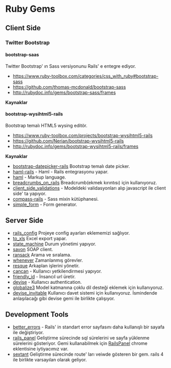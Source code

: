 # Ruby Gems

## Client Side

### Twitter Bootstrap

#### bootstrap-saas
Twitter Bootstrap' ın Sass versiyonunu Rails' e entegre ediyor. 

* https://www.ruby-toolbox.com/categories/css_with_ruby#bootstrap-sass
* https://github.com/thomas-mcdonald/bootstrap-sass
* http://rubydoc.info/gems/bootstrap-sass/frames

**Kaynaklar**

#### bootstrap-wysihtml5-rails
Bootstrap temalı HTML5 wysing editör.

* https://www.ruby-toolbox.com/projects/bootstrap-wysihtml5-rails
* https://github.com/Nerian/bootstrap-wysihtml5-rails
* http://rubydoc.info/gems/bootstrap-wysihtml5-rails/frames

**Kaynaklar**


* [bootstrap-datepicker-rails](https://github.com/Nerian/bootstrap-datepicker-rails) Bootstrap temalı date picker.
* [haml-rails](https://github.com/indirect/haml-rails) - Haml - Rails entegrasyonu yapar.
* [haml](http://haml-lang.com) - Markup language.
* [breadcrumbs_on_rails](https://github.com/weppos/breadcrumbs_on_rails) Breadcrumb(ekmek kırıntısı) için kullanıyoruz.
* [client_side_validations](https://github.com/bcardarella/client_side_validations) - Modeldeki validasyonları alıp javascript ile client side' ta yapıyor.
* [compass-rails](https://github.com/chriseppstein/compass) - Sass mixin kütüphanesi.
* [simple_form](https://github.com/plataformatec/simple_form) - Form generator.


## Server Side

* [rails_config](https://github.com/railsjedi/rails_config) Projeye config ayarları eklememizi sağlıyor.
* [to_xls](https://github.com/arydjmal/to_xls) Excel export yapar.
* [state_machine](https://github.com/pluginaweek/state_machine) Durum yönetimi yapıyor.
* [savon](https://github.com/savonrb/savon) SOAP client.
* [ransack](https://github.com/ernie/ransack) Arama ve sıralama.
* [whenever](https://github.com/javan/whenever) Zamanlanmış görevler.
* [resque](https://github.com/defunkt/resque) Arkaplan işlerini yönetir.
* [cancan](https://github.com/ryanb/cancan) - Kullanıcı yetkilendirmesi yapıyor.
* [friendly_id](https://github.com/norman/friendly_id) - İnsancıl url üretir.
* [devise](https://github.com/plataformatec/devise) - Kullanıcı authentication.
* [globalize3](https://github.com/svenfuchs/globalize3) Model katmanına çoklu dil desteği eklemek için kullanıyoruz.
* [devise_invitable](https://github.com/scambra/devise_invitable) Kullanıcı davet sistemi için kullanıyoruz. İsmindende anlaşılacağı gibi devise gemi ile birlikte çalışıyor.


## Development Tools

* [better_errors](https://github.com/charliesome/better_errors) - Rails' in standart error sayfasını daha kullanışlı bir sayafa ile değiştiriyor.
* [rails_panel](https://github.com/dejan/rails_panel) Geliştirme sürecinde sql sürelerini ve sayfa yüklenme sürelerini gösteriyor. Gemi kullanabilmek için [RailsPanel](https://chrome.google.com/webstore/detail/railspanel/gjpfobpafnhjhbajcjgccbbdofdckggg) chrome eklentisine iytiyacımız var.
* [sextant](https://github.com/schneems/sextant) Geliştirme sürecinde route' ları veiwde gösteren bir gem. rails 4 ile birlikte varsayılan olarak geliyor.
